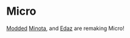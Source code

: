 # Micro

[Modded](https://github.com/TheModdedChicken) [Minota](https://github.com/xMinota), and [Edaz](https://github.com/edazpotato) are remaking Micro!
